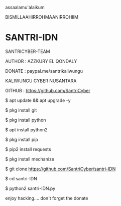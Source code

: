 assaalamu'alaikum

BISMILLAAHIRROHMAANIRROHIIM

# SANTRI-IDN <Indonesian Dark Net>
  
SANTRICYBER-TEAM

AUTHOR : AZZKURY EL QONDALY

DONATE : paypal.me/santrikaliwungu

KALIWUNGU CYBER NUSANTARA

GITHUB : https://github.com/SantriCyber

$ apt update && apt upgrade -y

$ pkg install git

$ pkg install python

$ apt install python2

$ pkg install pip

$ pip2 install requests

$ pkg install mechanize

$ git clone https://github.com/SantriCyber/santri-IDN

$ cd santri-IDN

$ python2 santri-IDN.py

enjoy hacking....
don't forget the donate
